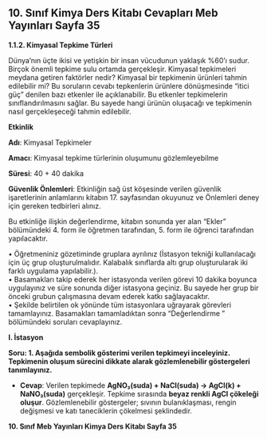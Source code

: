 ## 10. Sınıf Kimya Ders Kitabı Cevapları Meb Yayınları Sayfa 35

**1.1.2. Kimyasal Tepkime Türleri**

Dünya’nın üçte ikisi ve yetişkin bir insan vücudunun yaklaşık %60’ı sudur. Birçok önemli tepkime sulu ortamda gerçekleşir. Kimyasal tepkimeleri meydana getiren faktörler nedir? Kimyasal bir tepkimenin ürünleri tahmin edilebilir mi? Bu soruların cevabı tepkenlerin ürünlere dönüşmesinde “itici güç” denilen bazı etkenler ile açıklanabilir. Bu etkenler tepkimelerin sınıflandırılmasını sağlar. Bu sayede hangi ürünün oluşacağı ve tepkimenin nasıl gerçekleşeceği tahmin edilebilir.

**Etkinlik**

**Adı**: Kimyasal Tepkimeler

**Amacı**: Kimyasal tepkime türlerinin oluşumunu gözlemleyebilme

**Süresi**: 40 + 40 dakika

**Güvenlik Önlemleri**: Etkinliğin sağ üst köşesinde verilen güvenlik işaretlerinin anlamlarını kitabın 17. sayfasından okuyunuz ve Önlemleri deney için gereken tedbirleri alınız.

Bu etkinliğe ilişkin değerlendirme, kitabın sonunda yer alan “Ekler” bölümündeki 4. form ile öğretmen tarafından, 5. form ile öğrenci tarafından yapılacaktır.

• Öğretmeniniz gözetiminde gruplara ayrılınız (İstasyon tekniği kullanılacağı için üç grup oluşturulmalıdır. Kalabalık sınıflarda altı grup oluşturularak iki farklı uygulama yapılabilir.).  
 • Basamakları takip ederek her istasyonda verilen görevi 10 dakika boyunca uygulayınız ve süre sonunda diğer istasyona geçiniz. Bu sayede her grup bir önceki grubun çalışmasına devam ederek katkı sağlayacaktır.  
 • Şekilde belirtilen ok yönünde tüm istasyonlara uğrayarak görevleri tamamlayınız. Basamakları tamamladıktan sonra “Değerlendirme ” bölümündeki soruları cevaplayınız.

**I. İstasyon**

**Soru: 1. Aşağıda sembolik gösterimi verilen tepkimeyi inceleyiniz. Tepkimenin oluşum sürecini dikkate alarak gözlemlenebilir göstergeleri tanımlayınız.**

* **Cevap**: Verilen tepkimede **AgNO₃(suda) + NaCl(suda) → AgCl(k) + NaNO₃(suda)** gerçekleşir. Tepkime sırasında **beyaz renkli AgCl çökeleği oluşur**. Gözlemlenebilir göstergeler; sıvının bulanıklaşması, rengin değişmesi ve katı taneciklerin çökelmesi şeklindedir.

**10. Sınıf Meb Yayınları Kimya Ders Kitabı Sayfa 35**